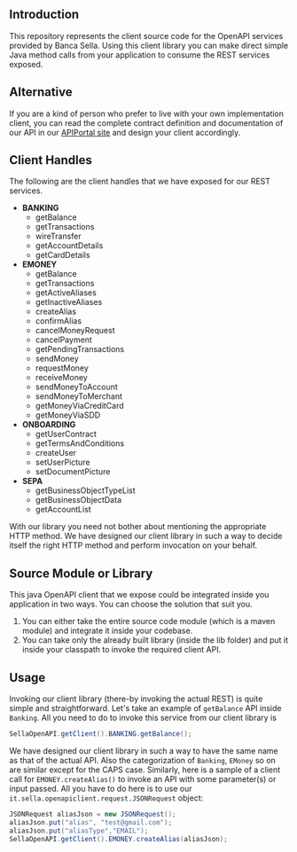 ## Introduction
This repository represents the client source code for the OpenAPI services provided by Banca Sella. Using this client library you can make direct simple Java method calls from your application to consume the REST services exposed.

## Alternative
If you are a kind of person who prefer to live with your own implementation client, you can read the complete contract definition and documentation of our API in our [APIPortal site](https://openapi.sella.it/) and design your client accordingly.

## Client Handles
The following are the client handles that we have exposed for our REST services. 
* **BANKING**
  * getBalance
  * getTransactions
  * wireTransfer
  * getAccountDetails
  * getCardDetails 
* **EMONEY**
  * getBalance
  * getTransactions
  * getActiveAliases
  * getInactiveAliases
  * createAlias
  * confirmAlias
  * cancelMoneyRequest
  * cancelPayment
  * getPendingTransactions
  * sendMoney
  * requestMoney
  * receiveMoney
  * sendMoneyToAccount
  * sendMoneyToMerchant
  * getMoneyViaCreditCard
  * getMoneyViaSDD
* **ONBOARDING**
  * getUserContract
  * getTermsAndConditions
  * createUser
  * setUserPicture
  * setDocumentPicture
* **SEPA**
  * getBusinessObjectTypeList
  * getBusinessObjectData
  * getAccountList

With our library you need not bother about mentioning the appropriate HTTP method. We have designed our client library in such a way to decide itself the right HTTP method and perform invocation on your behalf.

## Source Module or Library
This java OpenAPI client that we expose could be integrated inside you application in two ways. You can choose the solution that suit you.
1. You can either take the entire source code module (which is a maven module) and integrate it inside your codebase.
2. You can take only the already built library (inside the lib folder) and put it inside your classpath to invoke the required client API.

## Usage
Invoking our client library (there-by invoking the actual REST) is quite simple and straightforward. Let's take an example of `getBalance` API inside `Banking`. All you need to do to invoke this service from our client library is
```java
SellaOpenAPI.getClient().BANKING.getBalance();
```
We have designed our client library in such a way to have the same name as that of the actual API. Also the categorization of `Banking`, `EMoney` so on are similar except for the CAPS case.
Similarly, here is a sample of a client call for `EMONEY.createAlias()` to invoke an API with some parameter(s) or input passed. All you have to do here is to use our `it.sella.openapiclient.request.JSONRequest` object:
```java
JSONRequest aliasJson = new JSONRequest();
aliasJson.put("alias", "test@gmail.com");
aliasJson.put("aliasType","EMAIL");
SellaOpenAPI.getClient().EMONEY.createAlias(aliasJson);
```

